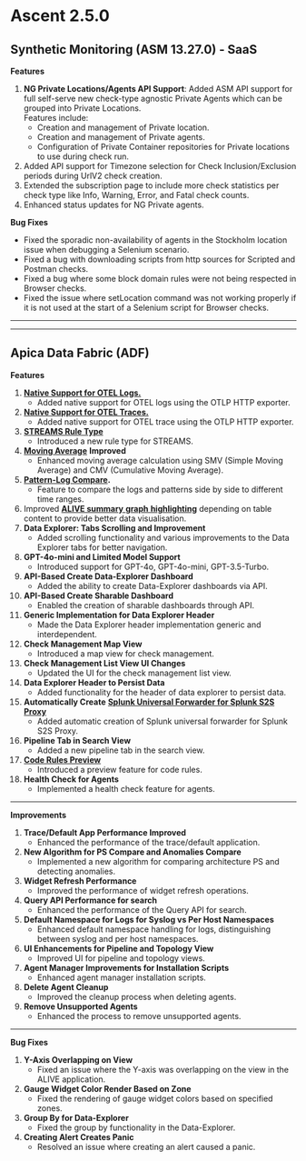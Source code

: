 # Ascent 2.5.0

## &#x20;**Synthetic Monitoring (ASM 13.27.0) - SaaS**

**Features**

1. **NG Private Locations/Agents API Support**: Added ASM API support for full self-serve new check-type agnostic Private Agents which can be grouped into Private Locations.\
   Features include:
   * Creation and management of Private location.
   * Creation and management of Private agents.
   * Configuration of Private Container repositories for Private locations to use during check run.
2. Added API support for Timezone selection for Check Inclusion/Exclusion periods during UrlV2 check creation.
3. Extended the subscription page to include more check statistics per check type like Info, Warning, Error, and Fatal check counts.
4. Enhanced status updates for NG Private agents.

**Bug Fixes**

* Fixed the sporadic non-availability of agents in the Stockholm location issue when debugging a Selenium scenario.
* Fixed a bug with downloading scripts from http sources for Scripted and Postman checks.
* Fixed a bug where some block domain rules were not being respected in Browser checks.
* Fixed the issue where setLocation command was not working properly if it is not used at the start of a Selenium script for Browser checks.

***

&#x20;

***

## **Apica Data Fabric (ADF)**

**Features**

1. [**Native Support for OTEL Logs.**](https://docs.apica.io/api/native-support-for-otel-logs)
   * Added native support for OTEL logs using the OTLP HTTP exporter.
2. [**Native Support for OTEL Traces.**](https://docs.apica.io/api/native-support-for-otel-traces)
   * Added native support for OTEL trace using the OTLP HTTP exporter.
3. [**STREAMS Rule Type**](https://docs.apica.io/flow/rules/stream)
   * Introduced a new rule type for STREAMS.
4. [**Moving Average**](https://docs.apica.io/logiq-events/time-series-ai-ml/averaging) **Improved**
   * Enhanced moving average calculation using SMV (Simple Moving Average) and CMV (Cumulative Moving Average).
5. [**Pattern-Log Compare**](https://docs.apica.io/logiq-events/autonomous-log-interactive-visual-explorer-alive/pattern-compare)**.**
   * Feature to compare the logs and patterns side by side to different time ranges.
6. Improved [**ALIVE summary** **graph** **highlighting**](https://docs.apica.io/logiq-events/autonomous-log-interactive-visual-explorer-alive/alive-pattern-signature-summary#highlighting-data-in-pattern-bar-graphs) depending on table content to provide better data visualisation.
7. **Data Explorer: Tabs Scrolling and Improvement**
   * Added scrolling functionality and various improvements to the Data Explorer tabs for better navigation.
8. **GPT-4o-mini and Limited Model Support**
   * Introduced support for GPT-4o, GPT-4o-mini, GPT-3.5-Turbo.
9. **API-Based Create Data-Explorer Dashboard**
   * Added the ability to create Data-Explorer dashboards via API.
10. **API-Based Create Sharable Dashboard**
    * Enabled the creation of sharable dashboards through API.
11. **Generic Implementation for Data Explorer Header**
    * Made the Data Explorer header implementation generic and interdependent.
12. **Check Management Map View**
    * Introduced a map view for check management.
13. **Check Management List View UI Changes**
    * Updated the UI for the check management list view.
14. **Data Explorer Header to Persist Data**
    * Added functionality for the header of data explorer to persist data.
15. **Automatically Create** [**Splunk Universal Forwarder for Splunk S2S Proxy**](https://docs.apica.io/integrations/list-of-integrations/splunk-forwarding-proxy)
    * Added automatic creation of Splunk universal forwarder for Splunk S2S Proxy.
16. **Pipeline Tab in Search View**
    * Added a new pipeline tab in the search view.
17. [**Code Rules Preview**](https://docs.apica.io/flow/rules/code#testing-code-rule-output)
    * Introduced a preview feature for code rules.
18. **Health Check for Agents**
    * Implemented a health check feature for agents.

***

**Improvements**

1. **Trace/Default App Performance Improved**
   * Enhanced the performance of the trace/default application.
2. **New Algorithm for PS Compare and Anomalies Compare**
   * Implemented a new algorithm for comparing architecture PS and detecting anomalies.
3. **Widget Refresh Performance**
   * Improved the performance of widget refresh operations.
4. **Query API Performance for search**
   * Enhanced the performance of the Query API for search.
5. **Default Namespace for Logs for Syslog vs Per Host Namespaces**
   * Enhanced default namespace handling for logs, distinguishing between syslog and per host namespaces.
6. **UI Enhancements for Pipeline and Topology View**
   * Improved UI for pipeline and topology views.
7. **Agent Manager Improvements for Installation Scripts**
   * Enhanced agent manager installation scripts.
8. **Delete Agent Cleanup**
   * Improved the cleanup process when deleting agents.
9. **Remove Unsupported Agents**
   * Enhanced the process to remove unsupported agents.

***

**Bug Fixes**

1. **Y-Axis Overlapping on View**
   * Fixed an issue where the Y-axis was overlapping on the view in the ALIVE application.
2. **Gauge Widget Color Render Based on Zone**
   * Fixed the rendering of gauge widget colors based on specified zones.
3. **Group By for Data-Explorer**
   * Fixed the group by functionality in the Data-Explorer.
4. **Creating Alert Creates Panic**
   * Resolved an issue where creating an alert caused a panic.
